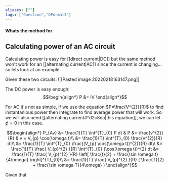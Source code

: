 ```yaml
---
aliases: [""]
tags: ["Question","QFormat3"]
---
```


#### Whats the method for
## Calculating power of an AC circuit
Calculating power is easy for [[direct current|DC]] but the same method won't work for an [[alternating current|AC]] since the current is changing... so lets look at an example:

Given these two circuits:
![[Pasted image 20220218163147.png]]

The DC power is easy enough:
$$\begin{align*}
P &= IV
\end{align*}$$

For AC it's not as simple, if we use the equation $P=\frac{V^{2}}{R}$ to find instantanious power then integrate to find average power that will work. So we will also need [[alternating current#^d2c8ea|this equation]], we can let $\phi=0$ in this case.

$$\begin{align*}
P_{Av} &= \frac{1}{T} \int^{T}_{0} P dt & P &= \frac{v^{2}}{R} & v = V_{p} \cos(\omega t)\\
&= \frac{1}{T} \int^{T}_{0} \frac{v^{2}}{R} dt\\
&= \frac{1}{T} \int^{T}_{0} \frac{(V_{p} \cos(\omega t))^{2}}{R} dt\\
&= \frac{1}{T} \frac{ V_{p}^{2} }{R} \int^{T}_{0} (\cos(\omega t))^{2} dt
&= \frac{1}{T} \frac{ V_{p}^{2} }{R} \left[ \frac{t}{2} + \frac{\sin \omega t}{4\omega} \right]^{T}_{0}\\
&= \frac{1}{T} \frac{ V_{p}^{2} }{R} ( \frac{T}{2} + \frac{\sin \omega T}{4\omega} )
\end{align*}$$

Given that 
